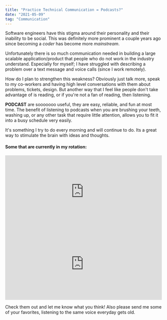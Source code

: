 ```yaml
---
title: "Practice Technical Communication = Podcasts?"
date: "2021-05-09"
tag: "Communication"
---
```


Software engineers have this stigma around their personality and their inability to be social. This was definitely more prominent a couple years ago since becoming a _coder_ has become more _mainstream_.

Unfortunately there is so much communication needed in building a large scalable application/product that people who do not work in the industry understand. Especially for myself; I have struggled with describing a problem over a text message and voice calls (since I work remotely).

How do I plan to strengthen this weakness? Obviously just talk more, speak to my co-workers and having high level conversations with them about problems, tickets, design. But another way that I feel like people don't take advantage of is reading, or if you're not a fan of reading, then listening.

**PODCAST** are sooooooo useful, they are easy, reliable, and fun at most time. The benefit of listening to podcasts when you are brushing your teeth, washing up, or any other task that require little attention, allows you to fit it into a busy schedule very easily.

It's something I try to do every morning and will continue to do. Its a great way to stimulate the brain with ideas and thoughts.

#### Some that are currently in my rotation:

<iframe src="https://open.spotify.com/embed-podcast/show/6UCtBYL29hwhw4YbTdX83N" width="100%" height="232" frameborder="0" allowtransparency="true" allow="encrypted-media"></iframe>

<iframe src="https://open.spotify.com/embed-podcast/show/706hylM6zaDW8LrrYxcggQ" width="100%" height="232" frameborder="0" allowtransparency="true" allow="encrypted-media"></iframe>

Check them out and let me know what you think! Also please send me some of your favorites, listening to the same voice everyday gets old.
